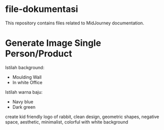 # file-dokumentasi
This repository contains files related to MidJourney documentation.

# Generate Image Single Person/Product
Istilah background:
- Moulding Wall
- In white Office 

Istilah warna baju:
- Navy blue
- Dark green


create kid friendly logo of rabbit, clean design, geometric shapes, negative space, aesthetic, minimalist, colorful with white background
